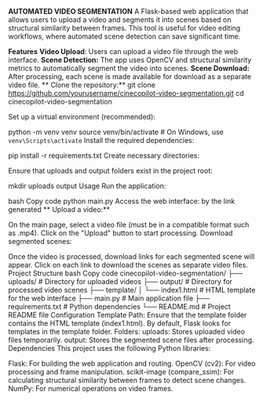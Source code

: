 **AUTOMATED VIDEO SEGMENTATION**
A Flask-based web application that allows users to upload a video and segments it into scenes based on structural similarity between frames. This tool is useful for video editing workflows, where automated scene detection can save significant time.

**Features**
**Video Upload**: Users can upload a video file through the web interface.
**Scene Detection:** The app uses OpenCV and structural similarity metrics to automatically segment the video into scenes.
**Scene Download:** After processing, each scene is made available for download as a separate video file.
**
Clone the repository:**
git clone https://github.com/yourusername/cinecopilot-video-segmentation.git
cd cinecopilot-video-segmentation

Set up a virtual environment (recommended):


python -m venv venv
source venv/bin/activate  # On Windows, use `venv\Scripts\activate`
Install the required dependencies:

pip install -r requirements.txt
Create necessary directories:

Ensure that uploads and output folders exist in the project root:

mkdir uploads output
Usage
Run the application:

bash
Copy code
python main.py
Access the web interface: by the link generated
**
Upload a video:**

On the main page, select a video file (must be in a compatible format such as .mp4).
Click on the "Upload" button to start processing.
Download segmented scenes:

Once the video is processed, download links for each segmented scene will appear.
Click on each link to download the scenes as separate video files.
Project Structure
bash
Copy code
cinecopilot-video-segmentation/
├── uploads/                     # Directory for uploaded videos
├── output/                      # Directory for processed video scenes
├── template/
│   └── index1.html              # HTML template for the web interface
├── main.py                      # Main application file
├── requirements.txt             # Python dependencies
└── README.md                    # Project README file
Configuration
Template Path: Ensure that the template folder contains the HTML template (index1.html). By default, Flask looks for templates in the template folder.
Folders:
uploads: Stores uploaded video files temporarily.
output: Stores the segmented scene files after processing.
Dependencies
This project uses the following Python libraries:

Flask: For building the web application and routing.
OpenCV (cv2): For video processing and frame manipulation.
scikit-image (compare_ssim): For calculating structural similarity between frames to detect scene changes.
NumPy: For numerical operations on video frames.

